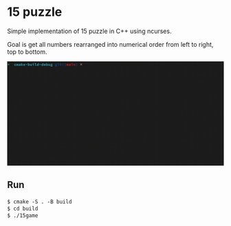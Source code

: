 # 15 puzzle

Simple implementation of 15 puzzle in C++ using ncurses.

Goal is get all numbers rearranged into numerical order from left to right, top to bottom.

![](assets/example.gif)

## Run
```shell
$ cmake -S . -B build
$ cd build
$ ./15game
```
